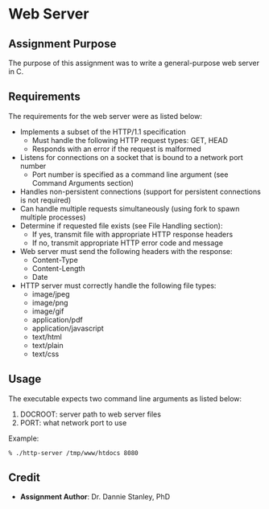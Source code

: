 # Web Server

## Assignment Purpose

The purpose of this assignment was to write a general-purpose web server in C.

## Requirements

The requirements for the web server were as listed below:

- Implements a subset of the HTTP/1.1 specification
	- Must handle the following HTTP request types: GET, HEAD
	- Responds with an error if the request is malformed
- Listens for connections on a socket that is bound to a network port number
	- Port number is specified as a command line argument (see Command
	  Arguments section)
- Handles non-persistent connections (support for persistent connections is not
  required)
- Can handle multiple requests simultaneously (using fork to spawn multiple
  processes)
- Determine if requested file exists (see File Handling section):
	- If yes, transmit file with appropriate HTTP response headers
	- If no, transmit appropriate HTTP error code and message
- Web server must send the following headers with the response:
	- Content-Type
	- Content-Length
	- Date
- HTTP server must correctly handle the following file types:
	- image/jpeg
	- image/png
	- image/gif
	- application/pdf
	- application/javascript
	- text/html
	- text/plain
	- text/css

## Usage

The executable expects two command line arguments as listed below:

1. DOCROOT: server path to web server files
2. PORT: what network port to use

Example:
```shell
% ./http-server /tmp/www/htdocs 8080
```

## Credit

- **Assignment Author**: Dr. Dannie Stanley, PhD